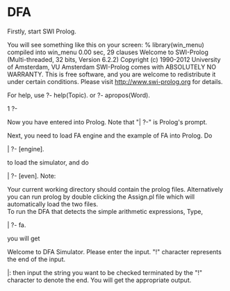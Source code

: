DFA
===
Firstly, start SWI Prolog.

You will see something like this on your screen:
% library(win_menu) compiled into win_menu 0.00 sec, 29 clauses
Welcome to SWI-Prolog (Multi-threaded, 32 bits, Version 6.2.2)
Copyright (c) 1990-2012 University of Amsterdam, VU Amsterdam
SWI-Prolog comes with ABSOLUTELY NO WARRANTY. This is free software,
and you are welcome to redistribute it under certain conditions.
Please visit http://www.swi-prolog.org for details.

For help, use ?- help(Topic). or ?- apropos(Word).

1 ?-

Now you have entered into Prolog. Note that "| ?-" is Prolog's prompt.

Next, you need to load FA engine and the example of FA into Prolog. Do

| ?- [engine]. 

to load the simulator, and do

| ?- [even].
Note:

Your current working directory should contain the prolog files.
Alternatively you can run prolog by double clicking the Assign.pl file which will automatically load the two files.  
To run the DFA that detects the simple arithmetic expressions, Type,

| ?- fa. 

you will get

Welcome to DFA Simulator. Please enter the input. "!" character represents the end of the input.

|:
then input the string you want to be checked terminated by the  "!" character to denote the end. You will get the appropriate output. 
